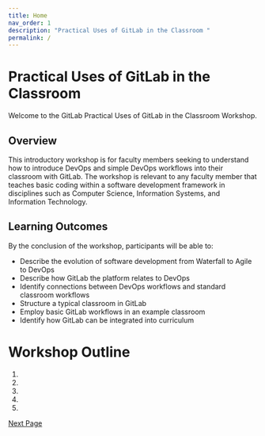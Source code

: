 ```yaml
---
title: Home
nav_order: 1
description: "Practical Uses of GitLab in the Classroom "
permalink: /
---
```


# Practical Uses of GitLab in the Classroom 

Welcome to the GitLab Practical Uses of GitLab in the Classroom Workshop.

## Overview 
This introductory workshop is for faculty members seeking to understand how to introduce DevOps and simple DevOps workflows into their classroom with GitLab. The workshop is relevant to any faculty member that teaches basic coding within a software development framework in disciplines such as Computer Science, Information Systems, and Information Technology.

## Learning Outcomes
By the conclusion of the workshop, participants will be able to:
* Describe the evolution of software development from Waterfall to Agile to DevOps 
* Describe how GitLab the platform relates to DevOps
* Identify connections between DevOps workflows and standard classroom workflows
* Structure a typical classroom in GitLab
* Employ basic GitLab workflows in an example classroom
* Identify how GitLab can be integrated into curriculum 


# Workshop Outline
1. 
2. 
3. 
4. 
5. 

[Next Page](https://devops-education.gitlab.io/workshops/course/Introduction/)
